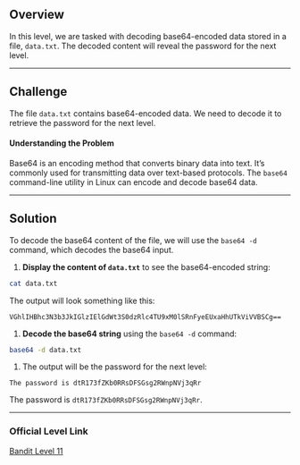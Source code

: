 
## Overview

In this level, we are tasked with decoding base64-encoded data stored in a file, `data.txt`. The decoded content will reveal the password for the next level.

---
## Challenge

The file `data.txt` contains base64-encoded data. We need to decode it to retrieve the password for the next level.

#### Understanding the Problem

Base64 is an encoding method that converts binary data into text. It’s commonly used for transmitting data over text-based protocols. The `base64` command-line utility in Linux can encode and decode base64 data.

---
## Solution

To decode the base64 content of the file, we will use the `base64 -d` command, which decodes the base64 input.

1. **Display the content of `data.txt`** to see the base64-encoded string:

```bash
cat data.txt
```

The output will look something like this:

```
VGhlIHBhc3N3b3JkIGlzIElGdWt3S0dzRlc4TU9xM0lSRnFyeEUxaHhUTkViVVBSCg==
```

1. **Decode the base64 string** using the `base64 -d` command:

```bash
base64 -d data.txt
```

1. The output will be the password for the next level:

```
The password is dtR173fZKb0RRsDFSGsg2RWnpNVj3qRr
```

The password is `dtR173fZKb0RRsDFSGsg2RWnpNVj3qRr`.

---
### Official Level Link

[Bandit Level 11](https://overthewire.org/wargames/bandit/bandit11.html)
